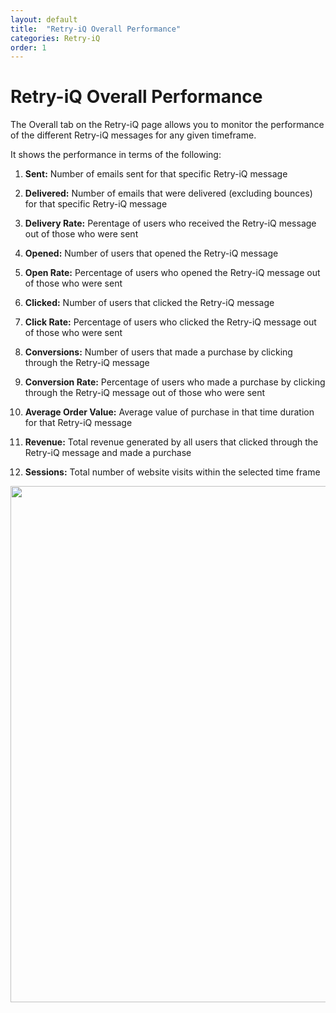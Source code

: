 ```yaml
---
layout: default
title:  "Retry-iQ Overall Performance"
categories: Retry-iQ
order: 1
---
```


# Retry-iQ Overall Performance

The Overall tab on the Retry-iQ page allows you to monitor the performance of the different Retry-iQ messages for any given timeframe.

It shows the performance in terms of the following:

1. <strong>Sent:</strong> Number of emails sent for that specific Retry-iQ message

2. <strong>Delivered:</strong> Number of emails that were delivered (excluding bounces) for that specific Retry-iQ message

3. <strong>Delivery Rate:</strong> Perentage of users who received the Retry-iQ message out of those who were sent

4. <strong>Opened:</strong> Number of users that opened the Retry-iQ message

5. <strong>Open Rate:</strong> Percentage of users who opened the Retry-iQ message out of those who were sent

6. <strong>Clicked:</strong> Number of users that clicked the Retry-iQ message

7. <strong>Click Rate:</strong> Percentage of users who clicked the Retry-iQ message out of those who were sent

8. <strong>Conversions:</strong> Number of users that made a purchase by clicking through the Retry-iQ message

9. <strong>Conversion Rate:</strong> Percentage of users who made a purchase by clicking through the Retry-iQ message out of those who were sent

10. <strong>Average Order Value:</strong> Average value of purchase in that time duration for that Retry-iQ message

11. <strong>Revenue:</strong> Total revenue generated by all users that clicked through the Retry-iQ message and made a purchase

12. <strong>Sessions:</strong> Total number of website visits within the selected time frame

<img src="{{site.baseurl}}/assets/img/retry-iq-overall-performance/overall_performance.png" style="width:826px">